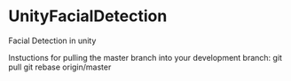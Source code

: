# UnityFacialDetection
Facial Detection in unity

Instuctions for pulling the master branch into your development branch:
git pull
git rebase origin/master
